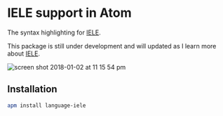 # IELE support in Atom

The syntax highlighting for [IELE](https://github.com/runtimeverification/iele-semantics).

This package is still under development and will updated as I learn more about [IELE](https://github.com/runtimeverification/iele-semantics).

![screen shot 2018-01-02 at 11 15 54 pm](https://user-images.githubusercontent.com/1908863/34509747-129fd2a2-f013-11e7-9c23-6a75e009b3c2.png)

## Installation

```sh
apm install language-iele
```